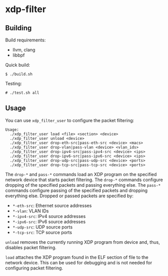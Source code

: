 # xdp-filter

## Building

Build requirements:
* llvm, clang
* libbpf

Quick build:

```console
$ ./build.sh
```

Testing:

```console
# ./test.sh all
```

## Usage

You can use `xdp_filter_user` to configure the packet filtering:

```
Usage:
  ./xdp_filter_user load <file> <section> <device>
  ./xdp_filter_user unload <device>
  ./xdp_filter_user drop-eth-src|pass-eth-src <device> <macs>
  ./xdp_filter_user drop-vlan|pass-vlan <device> <vlan_ids>
  ./xdp_filter_user drop-ipv4-src|pass-ipv4-src <device> <ips>
  ./xdp_filter_user drop-ipv6-src|pass-ipv6-src <device> <ips>
  ./xdp_filter_user drop-udp-src|pass-udp-src <device> <ports>
  ./xdp_filter_user drop-tcp-src|pass-tcp-src <device> <ports>
```

The `drop-*` and `pass-*` commands load an XDP program on the specified network
device that starts packet filtering. The `drop-*` commands configure dropping
of the specified packets and passing everything else. The `pass-*` commands
configure passing of the specified packets and dropping everything else.
Dropped or passed packets are specified by:

* `*-eth-src`:  Ethernet source addresses
* `*-vlan`: VLAN IDs
* `*-ipv4-src`: IPv4 source addresses
* `*-ipv6-src`: IPv6 source addresses
* `*-udp-src`: UDP source ports
* `*-tcp-src`: TCP source ports

`unload` removes the currently running XDP program from device and, thus,
disables packet filtering.

`load` attaches the XDP program found in the ELF section of file to the network
device. This can be used for debugging and is not needed for configuring packet
filtering.
